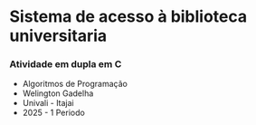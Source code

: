 # Sistema de acesso à biblioteca universitaria
### Atividade em dupla em C

- Algoritmos de Programação<br>
- Welington Gadelha<br>
- Univali - Itajai <br>
- 2025 - 1 Periodo<br>